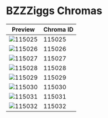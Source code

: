 # BZZZiggs Chromas

| Preview | Chroma ID |
|---------|-----------|
| ![115025](https://raw.communitydragon.org/latest/plugins/rcp-be-lol-game-data/global/default/v1/champion-chroma-images/115/115025.png) | 115025 |
| ![115026](https://raw.communitydragon.org/latest/plugins/rcp-be-lol-game-data/global/default/v1/champion-chroma-images/115/115026.png) | 115026 |
| ![115027](https://raw.communitydragon.org/latest/plugins/rcp-be-lol-game-data/global/default/v1/champion-chroma-images/115/115027.png) | 115027 |
| ![115028](https://raw.communitydragon.org/latest/plugins/rcp-be-lol-game-data/global/default/v1/champion-chroma-images/115/115028.png) | 115028 |
| ![115029](https://raw.communitydragon.org/latest/plugins/rcp-be-lol-game-data/global/default/v1/champion-chroma-images/115/115029.png) | 115029 |
| ![115030](https://raw.communitydragon.org/latest/plugins/rcp-be-lol-game-data/global/default/v1/champion-chroma-images/115/115030.png) | 115030 |
| ![115031](https://raw.communitydragon.org/latest/plugins/rcp-be-lol-game-data/global/default/v1/champion-chroma-images/115/115031.png) | 115031 |
| ![115032](https://raw.communitydragon.org/latest/plugins/rcp-be-lol-game-data/global/default/v1/champion-chroma-images/115/115032.png) | 115032 |